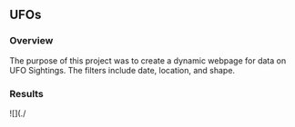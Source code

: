 ## UFOs

### Overview

The purpose of this project was to create a dynamic webpage for data on UFO Sightings. The filters include date, location, and shape. 

### Results
![](./
